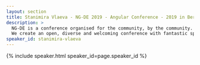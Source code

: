 ```yaml
---
layout: section
title: Stanimira Vlaeva - NG-DE 2019 - Angular Conference - 2019 in Berlin
description: >
  NG-DE is a conference organised for the community, by the community.
  We create an open, diverse and welcoming conference with fantastic speakers and a warm and friendly environment. 
speaker_id: stanimira-vlaeva
---
```


{% include speaker.html speaker_id=page.speaker_id %}
